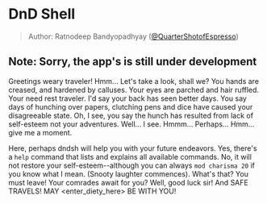 # DnD Shell

> Author: Ratnodeep Bandyopadhyay ([@QuarterShotofEspresso]())

## Note: Sorry, the app's is still under development

Greetings weary traveler! Hmm... Let's take a look, shall we? You hands are creased,
and hardened by calluses. Your eyes are parched and hair ruffled.
Your need rest traveler. I'd say your back has seen better days.
You say days of hunching over papers, clutching pens and dice have caused your disagreeable state.
Oh, I see, you say the hunch has resulted from lack of self-esteem not your adventures.
Well... I see. Hmmm... Perhaps... Hmm... give me a moment.

Here, perhaps dndsh will help you with your future endeavors. Yes, there's a `help` command
that lists and explains all available commands. 
No, it will not restore your self-esteem--although you can always `mod charisma 20` if you know
what I mean. (Snooty laughter commences).
What's that? You must leave!
Your comrades await for you? Well, good luck sir! And SAFE TRAVELS! MAY
<enter_diety_here> BE WITH YOU!
